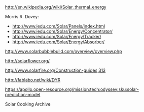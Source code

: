 http://en.wikipedia.org/wiki/Solar_thermal_energy



Morris R. Dovey:

  - http://www.iedu.com/Solar/Panels/index.html
  - http://www.iedu.com/Solar/Energy/Concentrator/
  - http://www.iedu.com/Solar/Energy/Tracker/
  - http://www.iedu.com/Solar/Energy/Absorber/




http://www.solarbubblebuild.com/overview/overview.php


http://solarflower.org/


http://www.solarfire.org/Construction-guides,313


http://fablabo.net/wiki/DYR


https://apollo.open-resource.org/mission:tech:odyssey:sku:solar-prediction-model


Solar Cooking Archive
